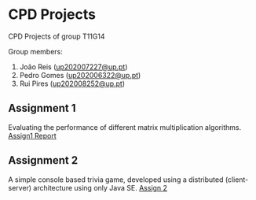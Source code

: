 # CPD Projects

CPD Projects of group T11G14

Group members:

1. João Reis (up202007227@up.pt)
2. Pedro Gomes (up202006322@up.pt)
3. Rui Pires (up202008252@up.pt)

## Assignment 1
Evaluating the performance of different matrix multiplication algorithms.
[Assign1 Report](assign1/doc/report_assign1.pdf)

## Assignment 2
A simple console based trivia game, developed using a distributed (client-server) architecture using only Java SE.
[Assign 2](assign2)
